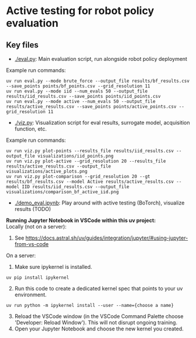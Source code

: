 # Active testing for robot policy evaluation
## Key files
- [./eval.py](./eval.py): Main evaluation script, run alongside robot policy deployment

Example run commands:
```
uv run eval.py --mode brute_force --output_file results/bf_results.csv --save_points points/bf_points.csv --grid_resolution 11
uv run eval.py --mode iid --num_evals 50 --output_file results/iid_results.csv --save_points points/iid_points.csv
uv run eval.py --mode active --num_evals 50 --output_file results/active_results.csv --save_points points/active_points.csv --grid_resolution 11
```
- [./viz.py](./viz.py): Visualization script for eval results, surrogate model, acquisition function, etc.

Example run commands:
```
uv run viz.py plot-points --results_file results/iid_results.csv --output_file visualizations/iid_points.png
uv run viz.py plot-active --grid_resolution 20 --results_file results/active_results.csv --output_file visualizations/active_plots.png
uv run viz.py plot-comparison --grid_resolution 20 --gt results/bf_results.csv --model Active results/active_results.csv --model IID results/iid_results.csv --output_file visualizations/comparison_bf_active_iid.png
```
- [./demo_eval.ipynb](./demo_eval.ipynb): Play around with active testing (BoTorch), visualize results (TODO)

**Running Jupyter Notebook in VSCode within this uv project:**  
Locally (not on a server):  
1. See https://docs.astral.sh/uv/guides/integration/jupyter/#using-jupyter-from-vs-code  

On a server:
1. Make sure ipykernel is installed.
```
uv pip install ipykernel
```
2. Run this code to create a dedicated kernel spec that points to your uv environment.
```
uv run python -m ipykernel install --user --name={choose a name}
```
3. Reload the VSCode window (in the VSCode Command Palette choose 'Developer: Reload Window'). This will not disrupt ongoing training.
4. Open your Jupyter Notebook and choose the new kernel you created. 